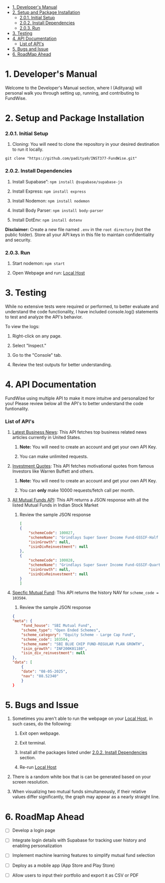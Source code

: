- [1. Developer's Manual](#1-developers-manual)
- [2. Setup and Package Installation](#2-setup-and-package-installation)
    - [2.0.1. Initial Setup](#201-initial-setup)
    - [2.0.2. Install Dependencies](#202-install-dependencies)
    - [2.0.3. Run](#203-run)
- [3. Testing](#3-testing)
- [4. API Documentation](#4-api-documentation)
    - [List of API's](#list-of-apis)
- [5. Bugs and Issue](#5-bugs-and-issue)
- [6. RoadMap Ahead](#6-roadmap-ahead)


# 1. Developer's Manual
Welcome to the Developer's Manual section, where I (Adityaraj) will personal walk you through setting up, running, and contributing to FundWise.


# 2. Setup and Package Installation
### 2.0.1. Initial Setup
1. Cloning: You will need to clone the repository in your desired destination to run it locally. 

`git clone "https://github.com/paditya9/INST377-FundWise.git"`


### 2.0.2. Install Dependencies
1. Install Supabase”: `npm install @supabase/supabase-js`

2. Install Express: `npm install express`

3. Install Nodemon: `npm install nodemon`

4. Install Body Parser: `npm install body-parser`

5. Install DotEnv: `npm install dotenv`

**Disclaimer:** Create a new file named `.env` in the `root directory` (not the public folder). Store all your API keys in this file to maintain confidentiality and security.


### 2.0.3. Run
1. Start nodemon: `npm start`

2. Open Webpage and run: [Local Host](http://localhost:3000)


# 3. Testing
While no extensive tests were required or performed, to better evaluate and understand the code functionality, I have included console.log() statements to test and analyze the API's behavior.

To view the logs:

1. Right-click on any page.

2. Select "Inspect."

3. Go to the "Console" tab.

4. Review the test outputs for better understanding.


# 4. API Documentation
FundWise using multiple API to make it more intuitve and personalized for you! Please review below all the API's to better understand the code funtionality. 

### List of API's
1. [Latest Business News](https://newsapi.org): This API fetches top business related news articles currently in United States.
   1. **Note:** You will need to create an account and get your own API Key. 

   2. You can make unlimited requests. 

2. [Investment Quotes](https://api.api-ninjas.com/v1/quotes): This API fetches motivational quotes from famous Investors like Warren Buffett and others. 

   1. **Note:** You will need to create an account and get your own API Key. 

   2. You can **only** make 10000 requests/fetch call per month. 

3. [All Mutual Funds API](https://api.mfapi.in/mf): This API returns a JSON response with all the listed Mutual Funds in Indian Stock Market

   1. Review the sample JSON response
        ```json
        [
        {
            "schemeCode": 100027,
            "schemeName": "Grindlays Super Saver Income Fund-GSSIF-Half Yearly Dividend",
            "isinGrowth": null,
            "isinDivReinvestment": null
        },
        {
            "schemeCode": 100028,
            "schemeName": "Grindlays Super Saver Income Fund-GSSIF-Quarterly Dividend",
            "isinGrowth": null,
            "isinDivReinvestment": null
        }
        ]
        ```
4. [Specfic Mutual Fund](https://api.mfapi.in/mf/103504): This API returns the history NAV for `scheme_code = 103504`. 

   1. Review the sample JSON response
    ```json
    {
    "meta": {
        "fund_house": "SBI Mutual Fund",
        "scheme_type": "Open Ended Schemes",
        "scheme_category": "Equity Scheme - Large Cap Fund",
        "scheme_code": 103504,
        "scheme_name": "SBI BLUE CHIP FUND-REGULAR PLAN GROWTH",
        "isin_growth": "INF200K01180",
        "isin_div_reinvestment": null
    },
    "data": [
        {
        "date": "08-05-2025",
        "nav": "88.52340"
        }
    }
    ```


# 5. Bugs and Issue 
1. Sometimes you aren't able to run the webpage on your [Local Host](http://localhost:3000), in such cases, do the following:
   1. Exit open webpage.
   
   2. Exit terminal.

   3. Install all the packages listed under [2.0.2. Install Dependencies](#202-install-dependencies) section.

   4. Re-run [Local Host](http://localhost:3000)

2. There is a random white box that is can be generated based on your screen resolution.
   
3. When visualizing two mutual funds simultaneously, if their relative values differ significantly, the graph may appear as a nearly straight line.


# 6. RoadMap Ahead
- [ ] Develop a login page
- [ ] Integrate login details with Supabase for tracking user history and enabling personalization
- [ ] Implement machine learning features to simplify mutual fund selection
- [ ] Deploy as a mobile app (App Store and Play Store)
- [ ] Allow users to input their portfolio and export it as CSV or PDF

 

 

 

 